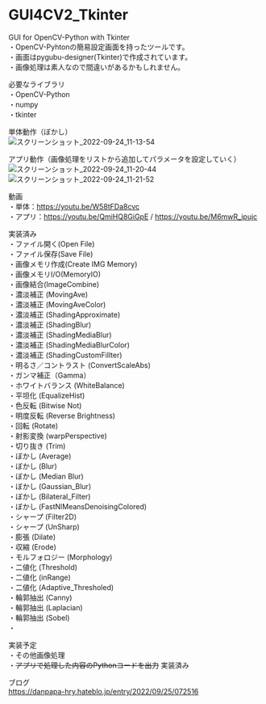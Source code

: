 # GUI4CV2_Tkinter  
GUI for OpenCV-Python with Tkinter  
・OpenCV-Pyhtonの簡易設定画面を持ったツールです。  
・画面はpygubu-designer(Tkinter)で作成されています。  
・画像処理は素人なので間違いがあるかもしれません。  
  
必要なライブラリ  
・OpenCV-Python  
・numpy  
・tkinter
  
単体動作（ぼかし）  
![スクリーンショット_2022-09-24_11-13-54](https://user-images.githubusercontent.com/86605611/192075844-00cecf9b-a432-4740-b0da-f4ccbdbb8d80.png)

  
アプリ動作（画像処理をリストから追加してパラメータを設定していく）  
![スクリーンショット_2022-09-24_11-20-44](https://user-images.githubusercontent.com/86605611/192076052-25b7f997-86cd-4de7-a650-48c55700d2cc.png)
![スクリーンショット_2022-09-24_11-21-52](https://user-images.githubusercontent.com/86605611/192076061-6e088691-ed36-4180-971a-e33c218a0d89.png)

  
動画    
・単体：https://youtu.be/W58tFDa8cvc  
・アプリ：https://youtu.be/QmiHQ8GiGpE / https://youtu.be/M6mwR_ipujc  
  
実装済み  
・ファイル開く(Open File)  
・ファイル保存(Save File)  
・画像メモリ作成(Create IMG Memory)  
・画像メモリI/O(MemoryIO)  
・画像結合(ImageCombine)  
・濃淡補正 (MovingAve)  
・濃淡補正 (MovingAveColor)  
・濃淡補正 (ShadingApproximate)  
・濃淡補正 (ShadingBlur)  
・濃淡補正 (ShadingMediaBlur)  
・濃淡補正 (ShadingMediaBlurColor)  
・濃淡補正 (ShadingCustomFillter)  
・明るさ／コントラスト (ConvertScaleAbs)  
・ガンマ補正（Gamma）  
・ホワイトバランス (WhiteBalance)  
・平坦化 (EqualizeHist)  
・色反転 (Bitwise Not)  
・明度反転 (Reverse Brightness)  
・回転 (Rotate)  
・射影変換 (warpPerspective)  
・切り抜き (Trim)  
・ぼかし (Average)  
・ぼかし (Blur)  
・ぼかし (Median Blur)  
・ぼかし (Gaussian_Blur)  
・ぼかし (Bilateral_Filter)  
・ぼかし (FastNlMeansDenoisingColored)  
・シャープ (Filter2D)  
・シャープ (UnSharp)  
・膨張 (Dilate)  
・収縮 (Erode)  
・モルフォロジー (Morphology)  
・二値化 (Threshold)  
・二値化 (inRange)  
・二値化 (Adaptive_Thresholed)  
・輪郭抽出 (Canny)  
・輪郭抽出 (Laplacian)  
・輪郭抽出 (Sobel)  
・  
  
実装予定  
・その他画像処理  
・~~アプリで処理した内容のPythonコードを出力~~ 実装済み  
  
ブログ  
https://danpapa-hry.hateblo.jp/entry/2022/09/25/072516  
